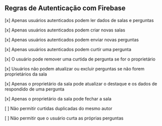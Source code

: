 ## Regras de Autenticação com Firebase

[x] Apenas usuários autenticados podem ler dados de salas e perguntas

[x] Apenas usuários autenticados podem criar novas salas

[x] Apenas usuários autenticados podem enviar novas perguntas

[x] Apenas usuários autenticados podem curtir uma pergunta

[x] O usuário pode remover uma curtida de pergunta se for o proprietário

[x] Usuários não podem atualizar ou excluir perguntas se não forem proprietários da sala

[x] Apenas o proprietário da sala pode atualizar o destaque e os dados de respondido de uma pergunta

[x] Apenas o proprietário da sala pode fechar a sala

[ ] Não permitir curtidas duplicadas do mesmo autor

[ ] Não permitir que o usuário curta as próprias perguntas